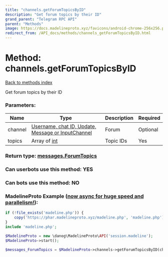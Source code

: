 ```yaml
---
title: "channels.getForumTopicsByID"
description: "Get forum topics by their ID"
grand_parent: "Telegram RPC API"
parent: "Methods"
image: https://docs.madelineproto.xyz/favicons/android-chrome-256x256.png
redirect_from: /API_docs/methods/channels_getForumTopicsByID.html
---
```

# Method: channels.getForumTopicsByID
[Back to methods index](index.html)



Get forum topics by their ID

### Parameters:

| Name     |    Type       | Description | Required |
|----------|---------------|-------------|----------|
|channel|[Username, chat ID, Update, Message or InputChannel](/API_docs/types/InputChannel.html) | Forum | Optional|
|topics|Array of [int](/API_docs/types/int.html) | Topic IDs | Yes|


### Return type: [messages.ForumTopics](/API_docs/types/messages.ForumTopics.html)

### Can userbots use this method: **YES**

### Can bots use this method: **NO**


### MadelineProto Example ([now async for huge speed and parallelism!](https://docs.madelineproto.xyz/docs/ASYNC.html)):


```php
if (!file_exists('madeline.php')) {
    copy('https://phar.madelineproto.xyz/madeline.php', 'madeline.php');
}
include 'madeline.php';

$MadelineProto = new \danog\MadelineProto\API('session.madeline');
$MadelineProto->start();

$messages_ForumTopics = $MadelineProto->channels->getForumTopicsByID(channel: $InputChannel, topics: [$int, $int], );
```

